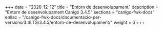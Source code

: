+++
date        = "2020-12-12"
title       = "Entorn de desenvolupament"
description = "Entorn de desenvolupament Canigó 3.4.5"
sections    = "canigo-fwk-docs"
enllac		= "/canigo-fwk-docs/documentacio-per-versions/3.4LTS/3.4.5/entorn-de-desenvolupament/"
weight		= 6
+++
